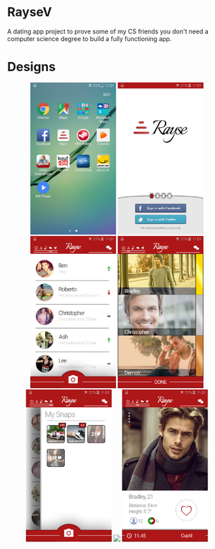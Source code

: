 # RayseV
A dating app project to prove some of my CS friends you don't need a computer science degree to build a fully functioning app.

# Designs

<p align="center">
  <img src = "Updated/apps page.jpg" wigth="150" height="350"> 
  <img src = "Updated/login page.jpg" wigth="150" height="350">
  <img src = "Updated/chat2.jpg" wigth="150" height="350">   
  <img src = "Updated/leaderboard4.jpg" wigth="150" height="350">   
  <img src = "Updated/moments2.jpg" wigth="150" height="350">
  <img src = "Updated/options setting menu2.jpg" wigth="150" height="350">
  <img src = "Updated/profile3.jpg" wigth="150" height="350">
</p>

